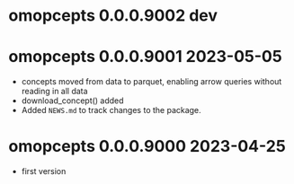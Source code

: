 # omopcepts 0.0.0.9002 dev


# omopcepts 0.0.0.9001 2023-05-05

* concepts moved from data to parquet, enabling arrow queries without reading in all data
* download_concept() added
* Added `NEWS.md` to track changes to the package.


# omopcepts 0.0.0.9000 2023-04-25

* first version
